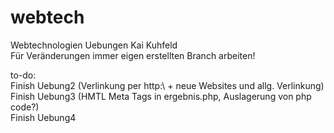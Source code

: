 # webtech

Webtechnologien Uebungen
Kai Kuhfeld  
Für Veränderungen immer eigen erstellten Branch arbeiten!  

to-do:  
Finish Uebung2 (Verlinkung per http:\\ + neue Websites und allg. Verlinkung)  
Finish Uebung3 (HMTL Meta Tags in ergebnis.php, Auslagerung von php code?)  
Finish Uebung4  
